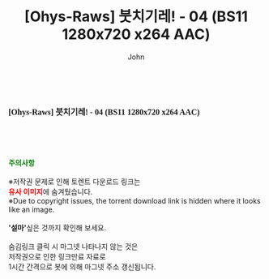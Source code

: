 ﻿---
layout: post
title:  "[Ohys-Raws] 붓치기레! - 04 (BS11 1280x720 x264 AAC)"
author: John
categories: [ 애니메이션 ]
tags: [  ]
image:  
description: "[Ohys-Raws] 붓치기레! - 04 (BS11 1280x720 x264 AAC) torrent 정보 공유"
toc: true
toc_sticky: true
---

<br>
<div class="view-img">
<img alt="" class="img-tag" content="https://torrentmobile59.com/data/file/ani/3659260999_GSqOQM0e_b22aae6ce7e0acd8d6ee7f4ea79fba99f47c5d7e.jpg" itemprop="image" src="https://torrentmobile59.com/data/file/ani/3659260999_GSqOQM0e_b22aae6ce7e0acd8d6ee7f4ea79fba99f47c5d7e.jpg"/></div><div class="view-content" itemprop="description">
<p><span style="font-family:nanumsquareround;font-size:16px;font-weight:700;white-space:nowrap;background-color:rgb(255,255,255);">[Ohys-Raws] 붓치기레! - 04 (BS11 1280x720 x264 AAC)</span> </p> </div>
    
<br><br><br>
<p data-ke-size="size16"><b><span style="color: green;">주의사항</span></b><br /><br />※저작권 문제로 인해 토렌트 다운로드 링크는<br /><b><span style="color: red;">유사 이미지</span></b>에 숨겨뒀습니다.<br />※Due to copyright issues, the torrent download link is hidden where it looks like an image.<br /><br /><b>'설마'</b>싶은 것까지 확인해 보세요.<br /><br />숨김링크 클릭 시 마그넷 나타나지 않는 것은<br />저작권으로 인한 링크만료 자료로<br />1시간 간격으로 봇에 의해 마그넷 주소 갱신됩니다.</p>
